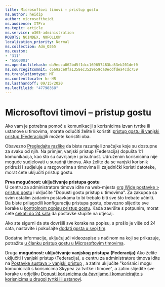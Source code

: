 ```yaml
---
title: Microsoftovi timovi – pristup gostu
ms.author: heidip
author: microsoftheidi
ms.audience: ITPro
ms.topic: article
ms.service: o365-administration
ROBOTS: NOINDEX, NOFOLLOW
localization_priority: Normal
ms.collection: Adm_O365
ms.custom:
- "311"
- "6500001"
ms.openlocfilehash: da9ecca062bd5f1dcc169657483ba53eb201def0
ms.sourcegitcommit: c6692ce0fa1358ec3529e59ca0ecdfdea4cdc759
ms.translationtype: MT
ms.contentlocale: hr-HR
ms.lasthandoff: 09/15/2020
ms.locfileid: "47798368"
---
```

# <a name="microsoft-teams---guest-access"></a>Microsoftovi timovi – pristup gostu

Ako vam je potrebna pomoć u komunikaciji s korisnicima izvan tvrtke ili ustanove u timovima, morate odlučiti želite li koristiti [pristup gostu ili vanjski pristup (Federaciju)](https://docs.microsoft.com/microsoftteams/manage-external-access#external-access-vs-guest-access)ili možete koristiti oba.

Obavezno [Pregledajte razlike](https://docs.microsoft.com/microsoftteams/manage-external-access#external-access-vs-guest-access) da biste razumjeli značajke koje su dostupne za svaku od njih.  Na primjer, vanjski pristup (Federacija) dopušta 1:1 komunikacija, kao što su čavrljanje i prisutnost.  Udruženim korisnicima nije moguće sudjelovati u suradnji timova.  Ako želite da se vanjski korisnik pridruži i sudjeluje u razgovorima s timovima ili zajednički koristi datoteke, morat ćete uključiti pristup gostu.

**Prva mogućnost: uključivanje pristupa gostu**   
U centru za administratore timova idite na web-mjesta [org Wide postavke > pristup gostu](https://admin.teams.microsoft.com/company-wide-settings/guest-configuration) i uključite "Dopusti gostu pristup u timovima".  Za zakupca sa svim ostalim zadanim postavkama to bi trebalo biti sve što trebate učiniti.  Da biste prilagodili konfiguraciju pristupa gostu, obavezno slijedite sve korake u [kontrolnom popisu pristup gostu](https://docs.microsoft.com/microsoftteams/guest-access-checklist). Kada završite s potpunim, morat ćete [čekati do 24 sata](https://docs.microsoft.com/microsoftteams/manage-guests#guest-access-latencies) da postavke stupite na utjecaj.

Ako ste sigurni da ste dovršili sve korake na popisu, a prošlo je više od 24 sata, nastavite i pokušajte [dodati gosta u svoj tim](https://support.office.com/article/add-guests-to-a-team-in-teams-fccb4fa6-f864-4508-bdde-256e7384a14f#ID0EAABAAA=Desktop).

Dodatne informacije, uključujući videozapise s načinom na koji se prikazuje, potražite [u članku pristup gostu u Microsoftovim timovima](https://docs.microsoft.com/microsoftteams/guest-access).

Druga **mogućnost: uključivanje vanjskog pristupa (Federacija)** Ako želite uključiti i vanjski pristup (Federacija), u centru za administratore timova idite na [Postavke sustava > vanjski pristup](https://admin.teams.microsoft.com/company-wide-settings/external-communications) , a zatim uključite "korisnici mogu komunicirati s korisnicima Skypea za tvrtke i timove", a zatim slijedite sve korake u odjeljku [Dopusti korisnicima da čavrljamo i komunicirajte s korisnicima u drugoj tvrtki ili ustanovi](https://docs.microsoft.com/microsoftteams/manage-external-access#let-your-teams-users-chat-and-communicate-with-users-in-another-organization).


